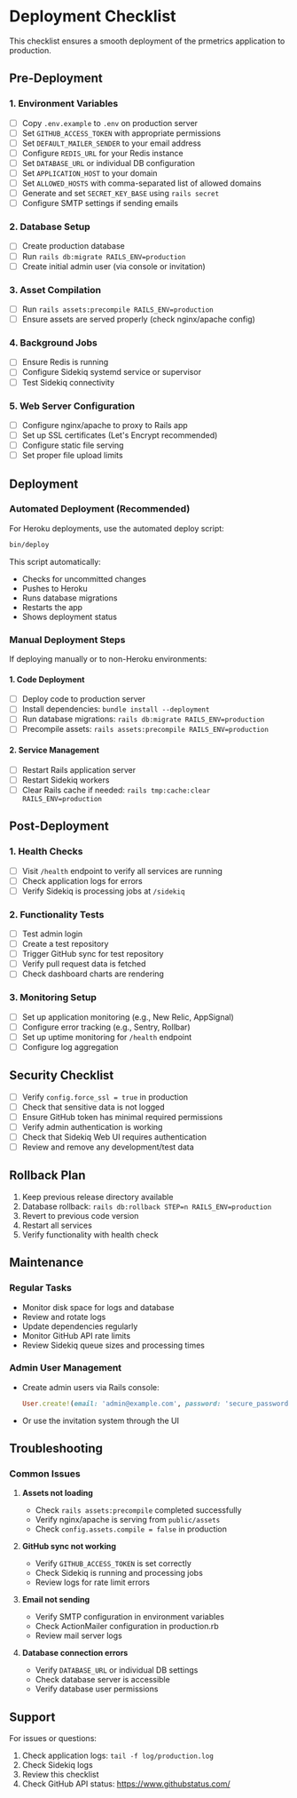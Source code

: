 # Deployment Checklist

This checklist ensures a smooth deployment of the prmetrics application to production.

## Pre-Deployment

### 1. Environment Variables
- [ ] Copy `.env.example` to `.env` on production server
- [ ] Set `GITHUB_ACCESS_TOKEN` with appropriate permissions
- [ ] Set `DEFAULT_MAILER_SENDER` to your email address
- [ ] Configure `REDIS_URL` for your Redis instance
- [ ] Set `DATABASE_URL` or individual DB configuration
- [ ] Set `APPLICATION_HOST` to your domain
- [ ] Set `ALLOWED_HOSTS` with comma-separated list of allowed domains
- [ ] Generate and set `SECRET_KEY_BASE` using `rails secret`
- [ ] Configure SMTP settings if sending emails

### 2. Database Setup
- [ ] Create production database
- [ ] Run `rails db:migrate RAILS_ENV=production`
- [ ] Create initial admin user (via console or invitation)

### 3. Asset Compilation
- [ ] Run `rails assets:precompile RAILS_ENV=production`
- [ ] Ensure assets are served properly (check nginx/apache config)

### 4. Background Jobs
- [ ] Ensure Redis is running
- [ ] Configure Sidekiq systemd service or supervisor
- [ ] Test Sidekiq connectivity

### 5. Web Server Configuration
- [ ] Configure nginx/apache to proxy to Rails app
- [ ] Set up SSL certificates (Let's Encrypt recommended)
- [ ] Configure static file serving
- [ ] Set proper file upload limits

## Deployment

### Automated Deployment (Recommended)

For Heroku deployments, use the automated deploy script:

```bash
bin/deploy
```

This script automatically:
- Checks for uncommitted changes
- Pushes to Heroku
- Runs database migrations
- Restarts the app
- Shows deployment status

### Manual Deployment Steps

If deploying manually or to non-Heroku environments:

#### 1. Code Deployment
- [ ] Deploy code to production server
- [ ] Install dependencies: `bundle install --deployment`
- [ ] Run database migrations: `rails db:migrate RAILS_ENV=production`
- [ ] Precompile assets: `rails assets:precompile RAILS_ENV=production`

#### 2. Service Management
- [ ] Restart Rails application server
- [ ] Restart Sidekiq workers
- [ ] Clear Rails cache if needed: `rails tmp:cache:clear RAILS_ENV=production`

## Post-Deployment

### 1. Health Checks
- [ ] Visit `/health` endpoint to verify all services are running
- [ ] Check application logs for errors
- [ ] Verify Sidekiq is processing jobs at `/sidekiq`

### 2. Functionality Tests
- [ ] Test admin login
- [ ] Create a test repository
- [ ] Trigger GitHub sync for test repository
- [ ] Verify pull request data is fetched
- [ ] Check dashboard charts are rendering

### 3. Monitoring Setup
- [ ] Set up application monitoring (e.g., New Relic, AppSignal)
- [ ] Configure error tracking (e.g., Sentry, Rollbar)
- [ ] Set up uptime monitoring for `/health` endpoint
- [ ] Configure log aggregation

## Security Checklist

- [ ] Verify `config.force_ssl = true` in production
- [ ] Check that sensitive data is not logged
- [ ] Ensure GitHub token has minimal required permissions
- [ ] Verify admin authentication is working
- [ ] Check that Sidekiq Web UI requires authentication
- [ ] Review and remove any development/test data

## Rollback Plan

1. Keep previous release directory available
2. Database rollback: `rails db:rollback STEP=n RAILS_ENV=production`
3. Revert to previous code version
4. Restart all services
5. Verify functionality with health check

## Maintenance

### Regular Tasks
- Monitor disk space for logs and database
- Review and rotate logs
- Update dependencies regularly
- Monitor GitHub API rate limits
- Review Sidekiq queue sizes and processing times

### Admin User Management
- Create admin users via Rails console:
  ```ruby
  User.create!(email: 'admin@example.com', password: 'secure_password', role: :admin)
  ```
- Or use the invitation system through the UI

## Troubleshooting

### Common Issues

1. **Assets not loading**
   - Check `rails assets:precompile` completed successfully
   - Verify nginx/apache is serving from `public/assets`
   - Check `config.assets.compile = false` in production

2. **GitHub sync not working**
   - Verify `GITHUB_ACCESS_TOKEN` is set correctly
   - Check Sidekiq is running and processing jobs
   - Review logs for rate limit errors

3. **Email not sending**
   - Verify SMTP configuration in environment variables
   - Check ActionMailer configuration in production.rb
   - Review mail server logs

4. **Database connection errors**
   - Verify `DATABASE_URL` or individual DB settings
   - Check database server is accessible
   - Verify database user permissions

## Support

For issues or questions:
1. Check application logs: `tail -f log/production.log`
2. Check Sidekiq logs
3. Review this checklist
4. Check GitHub API status: https://www.githubstatus.com/